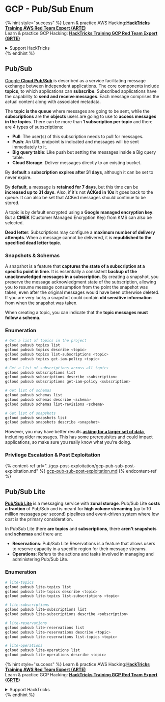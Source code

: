# GCP - Pub/Sub Enum

{% hint style="success" %}
Learn & practice AWS Hacking:<img src="/.gitbook/assets/image.png" alt="" data-size="line">[**HackTricks Training AWS Red Team Expert (ARTE)**](https://training.hacktricks.xyz/courses/arte)<img src="/.gitbook/assets/image.png" alt="" data-size="line">\
Learn & practice GCP Hacking: <img src="/.gitbook/assets/image (2).png" alt="" data-size="line">[**HackTricks Training GCP Red Team Expert (GRTE)**<img src="/.gitbook/assets/image (2).png" alt="" data-size="line">](https://training.hacktricks.xyz/courses/grte)

<details>

<summary>Support HackTricks</summary>

* Check the [**subscription plans**](https://github.com/sponsors/carlospolop)!
* **Join the** 💬 [**Discord group**](https://discord.gg/hRep4RUj7f) or the [**telegram group**](https://t.me/peass) or **follow** us on **Twitter** 🐦 [**@hacktricks\_live**](https://twitter.com/hacktricks\_live)**.**
* **Share hacking tricks by submitting PRs to the** [**HackTricks**](https://github.com/carlospolop/hacktricks) and [**HackTricks Cloud**](https://github.com/carlospolop/hacktricks-cloud) github repos.

</details>
{% endhint %}

## Pub/Sub <a href="#reviewing-cloud-pubsub" id="reviewing-cloud-pubsub"></a>

[Google **Cloud Pub/Sub**](https://cloud.google.com/pubsub/) is described as a service facilitating message exchange between independent applications. The core components include **topics**, to which applications can **subscribe**. Subscribed applications have the capability to **send and receive messages**. Each message comprises the actual content along with associated metadata.

The **topic is the queue** where messages are going to be sent, while the **subscriptions** are the **objects** users are going to use to **access messages in the topics**. There can be more than **1 subscription per topic** and there are 4 types of subscriptions:

* **Pull**: The user(s) of this subscription needs to pull for messages.
* **Push**: An URL endpoint is indicated and messages will be sent immediately to it.
* **Big query table**: Like push but setting the messages inside a Big query table.
* **Cloud Storage**: Deliver messages directly to an existing bucket.

By **default** a **subscription expires after 31 days**, although it can be set to never expire.

By **default**, a message is **retained for 7 days**, but this time can be **increased up to 31 days**. Also, if it's not **ACKed in 10s** it goes back to the queue. It can also be set that ACKed messages should continue to be stored.

A topic is by default encrypted using a **Google managed encryption key**. But a **CMEK** (Customer Managed Encryption Key) from KMS can also be selected.

**Dead letter**: Subscriptions may configure a **maximum number of delivery attempts**. When a message cannot be delivered, it is **republished to the specified dead letter topic**.

### Snapshots & Schemas

A snapshot is a feature that **captures the state of a subscription at a specific point in time**. It is essentially a consistent **backup of the unacknowledged messages in a subscription**. By creating a snapshot, you preserve the message acknowledgment state of the subscription, allowing you to resume message consumption from the point the snapshot was taken, even after the original messages would have been otherwise deleted.\
If you are very lucky a snapshot could contain **old sensitive information** from when the snapshot was taken.

When creating a topic, you can indicate that the **topic messages must follow a schema**.

### Enumeration

```bash
# Get a list of topics in the project
gcloud pubsub topics list
gcloud pubsub topics describe <topic>
gcloud pubsub topics list-subscriptions <topic>
gcloud pubsub topics get-iam-policy <topic>

# Get a list of subscriptions across all topics
gcloud pubsub subscriptions list
gcloud pubsub subscriptions describe <subscription>
gcloud pubsub subscriptions get-iam-policy <subscription>

# Get list of schemas
gcloud pubsub schemas list
gcloud pubsub schemas describe <schema>
gcloud pubsub schemas list-revisions <schema>

# Get list of snapshots
gcloud pubsub snapshots list
gcloud pubsub snapshots describe <snapshot>
```

However, you may have better results [**asking for a larger set of data**](https://cloud.google.com/pubsub/docs/replay-overview), including older messages. This has some prerequisites and could impact applications, so make sure you really know what you're doing.

### Privilege Escalation & Post Exploitation

{% content-ref url="../gcp-post-exploitation/gcp-pub-sub-post-exploitation.md" %}
[gcp-pub-sub-post-exploitation.md](../gcp-post-exploitation/gcp-pub-sub-post-exploitation.md)
{% endcontent-ref %}

## Pub/Sub Lite

[**Pub/Sub Lite**](https://cloud.google.com/pubsub/docs/choosing-pubsub-or-lite) is a messaging service with **zonal storage**. Pub/Sub Lite **costs a fraction** of Pub/Sub and is meant for **high volume streaming** (up to 10 million messages per second) pipelines and event-driven system where low cost is the primary consideration.

In PubSub Lite there **are** **topics** and **subscriptions**, there **aren't snapshots** and **schemas** and there are:

* **Reservations**: Pub/Sub Lite Reservations is a feature that allows users to reserve capacity in a specific region for their message streams.
* **Operations**: Refers to the actions and tasks involved in managing and administering Pub/Sub Lite.

### Enumeration

```bash
# lite-topics
gcloud pubsub lite-topics list
gcloud pubsub lite-topics describe <topic>
gcloud pubsub lite-topics list-subscriptions <topic>

# lite-subscriptions
gcloud pubsub lite-subscriptions list
gcloud pubsub lite-subscriptions describe <subscription>

# lite-reservations
gcloud pubsub lite-reservations list
gcloud pubsub lite-reservations describe <topic>
gcloud pubsub lite-reservations list-topics <topic>

# lite-operations
gcloud pubsub lite-operations list
gcloud pubsub lite-operations describe <topic>
```

{% hint style="success" %}
Learn & practice AWS Hacking:<img src="/.gitbook/assets/image.png" alt="" data-size="line">[**HackTricks Training AWS Red Team Expert (ARTE)**](https://training.hacktricks.xyz/courses/arte)<img src="/.gitbook/assets/image.png" alt="" data-size="line">\
Learn & practice GCP Hacking: <img src="/.gitbook/assets/image (2).png" alt="" data-size="line">[**HackTricks Training GCP Red Team Expert (GRTE)**<img src="/.gitbook/assets/image (2).png" alt="" data-size="line">](https://training.hacktricks.xyz/courses/grte)

<details>

<summary>Support HackTricks</summary>

* Check the [**subscription plans**](https://github.com/sponsors/carlospolop)!
* **Join the** 💬 [**Discord group**](https://discord.gg/hRep4RUj7f) or the [**telegram group**](https://t.me/peass) or **follow** us on **Twitter** 🐦 [**@hacktricks\_live**](https://twitter.com/hacktricks\_live)**.**
* **Share hacking tricks by submitting PRs to the** [**HackTricks**](https://github.com/carlospolop/hacktricks) and [**HackTricks Cloud**](https://github.com/carlospolop/hacktricks-cloud) github repos.

</details>
{% endhint %}
